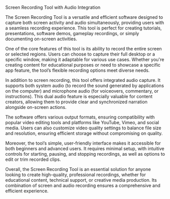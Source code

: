 Screen Recording Tool with Audio Integration

The Screen Recording Tool is a versatile and efficient software designed to capture both screen activity and audio simultaneously, providing users with a seamless recording experience. This tool is perfect for creating tutorials, presentations, software demos, gameplay recordings, or simply documenting on-screen activities.

One of the core features of this tool is its ability to record the entire screen or selected regions. Users can choose to capture their full desktop or a specific window, making it adaptable for various use cases. Whether you're creating content for educational purposes or need to showcase a specific app feature, the tool’s flexible recording options meet diverse needs.

In addition to screen recording, this tool offers integrated audio capture. It supports both system audio (to record the sound generated by applications on the computer) and microphone audio (for voiceovers, commentary, or instructions). This dual audio feature is especially valuable for content creators, allowing them to provide clear and synchronized narration alongside on-screen actions.

The software offers various output formats, ensuring compatibility with popular video editing tools and platforms like YouTube, Vimeo, and social media. Users can also customize video quality settings to balance file size and resolution, ensuring efficient storage without compromising on quality.

Moreover, the tool’s simple, user-friendly interface makes it accessible for both beginners and advanced users. It requires minimal setup, with intuitive controls for starting, pausing, and stopping recordings, as well as options to edit or trim recorded clips.

Overall, the Screen Recording Tool is an essential solution for anyone looking to create high-quality, professional recordings, whether for educational content, technical support, or creative media production. Its combination of screen and audio recording ensures a comprehensive and efficient experience.

